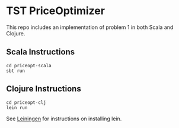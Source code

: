 # TST PriceOptimizer
This repo includes an implementation of problem 1 in both Scala and Clojure.

## Scala Instructions
```
cd priceopt-scala
sbt run
```

## Clojure Instructions
```
cd priceopt-clj
lein run
```

See [Leiningen](https://leiningen.org/#install) for instructions on installing lein.